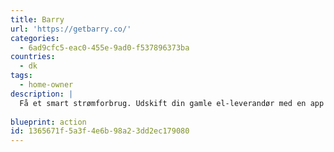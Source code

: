 ```yaml
---
title: Barry
url: 'https://getbarry.co/'
categories:
  - 6ad9cfc5-eac0-455e-9ad0-f537896373ba
countries:
  - dk
tags:
  - home-owner
description: |
  Få et smart strømforbrug. Udskift din gamle el-leverandør med en app til din strøm.
  
blueprint: action
id: 1365671f-5a3f-4e6b-98a2-3dd2ec179080
---
```

